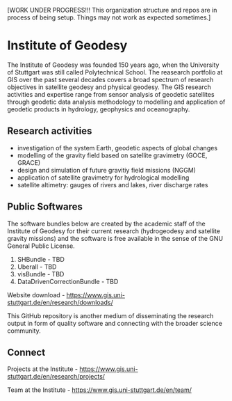 [WORK UNDER PROGRESS!!! This organization structure and repos are in process of being setup. Things may not work as expected sometimes.]
# Institute of Geodesy
The Institute of Geodesy was founded 150 years ago, when the University of Stuttgart was still called Polytechnical School. The reasearch portfolio at GIS over the past several decades covers a broad spectrum of research objectives in satellite geodesy and physical geodesy. The GIS research activities and expertise range from sensor analysis of geodetic satellites through geodetic data analysis methodology to modelling and application of geodetic products in hydrology, geophysics and oceanography.


## Research activities
 - investigation of the system Earth, geodetic aspects of global changes
 - modelling of the gravity field based on satellite gravimetry (GOCE, GRACE)
 - design and simulation of future gravitiy field missions (NGGM)
 - application of satellite gravimetry for hydrological modelling
 - satellite altimetry: gauges of rivers and lakes, river discharge rates

## Public Softwares
The software bundles below are created by the academic staff of the Institute of Geodesy for their current research (hydrogeodesy and satellite gravity missions) and the software is free  available in the sense of the GNU General Public License.
1. SHBundle - TBD
2. Uberall - TBD
3. visBundle - TBD
4. DataDrivenCorrectionBundle - TBD

Website download - https://www.gis.uni-stuttgart.de/en/research/downloads/

This GitHub repository is another medium of disseminating the research output in form of quality software and connecting with the broader science community.

## Connect
Projects at the Institute - https://www.gis.uni-stuttgart.de/en/research/projects/

Team at the Institute - https://www.gis.uni-stuttgart.de/en/team/

